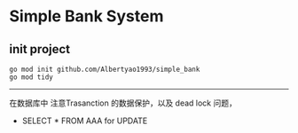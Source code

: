 # Simple Bank System 

## init project

```golang
go mod init github.com/Albertyao1993/simple_bank
go mod tidy
```

---
在数据库中 注意Trasanction 的数据保护，以及 dead lock 问题，
- SELECT * FROM AAA for UPDATE  